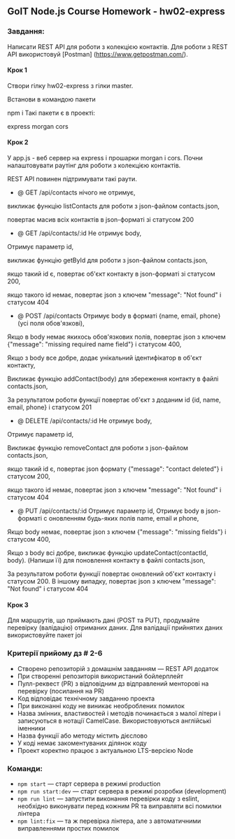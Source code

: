 ## GoIT Node.js Course Homework - hw02-express
### Завдання:
Написати REST API для роботи з колекцією контактів. Для роботи з REST API використовуй [Postman] (https://www.getpostman.com/).

#### Крок 1
Створи гілку hw02-express з гілки master.

Встанови в командою пакети

npm i
Такі пакети є в проекті:

express
morgan
cors

#### Крок 2
У app.js - веб сервер на express і прошарки morgan і cors. Почни налаштовувати раутінг для роботи з колекцією контактів.

REST API повинен підтримувати такі раути.

- @ GET /api/contacts
нічого не отримує,

викликає функцію listContacts для роботи з json-файлом contacts.json, 

повертає масив всіх контактів в json-форматі зі статусом 200

- @ GET /api/contacts/:id
Не отримує body, 

Отримує параметр id, 

викликає функцію getById для роботи з json-файлом contacts.json, 

якщо такий id є, повертає об'єкт контакту в json-форматі зі статусом 200, 

якщо такого id немає, повертає json з ключем "message": "Not found" і статусом 404

- @ POST /api/contacts
Отримує body в форматі {name, email, phone} (усі поля обов'язкові), 

Якщо в body немає якихось обов'язкових полів, повертає json з ключем {"message": "missing required name field"} і статусом 400, 

Якщо з body все добре, додає унікальний ідентифікатор в об'єкт контакту, 

Викликає функцію addContact(body) для збереження контакту в файлі contacts.json, 

За результатом роботи функції повертає об'єкт з доданим id {id, name, email, phone} і статусом 201

- @ DELETE /api/contacts/:id
Не отримує body, 

Отримує параметр id, 

Викликає функцію removeContact для роботи з json-файлом contacts.json, 

якщо такий id є, повертає json формату {"message": "contact deleted"} і статусом 200, 

якщо такого id немає, повертає json з ключем "message": "Not found" і статусом 404

- @ PUT /api/contacts/:id
Отримує параметр id, 
Отримує body в json-форматі c оновленням будь-яких полів name, email и phone, 

Якщо body немає, повертає json з ключем {"message": "missing fields"} і статусом 400, 

Якщо з body всі добре, викликає функцію updateContact(contactId, body). (Напиши її) для поновлення контакту в файлі contacts.json, 

За результатом роботи функції повертає оновлений об'єкт контакту і статусом 200. В іншому випадку, повертає json з ключем "message": "Not found" і статусом 404

#### Крок 3
Для маршрутів, що приймають дані (POST та PUT), продумайте перевірку (валідацію) отриманих даних. Для валідації прийнятих даних використовуйте пакет joi

### Критерії прийому дз # 2-6
- Створено репозиторій з домашнім завданням — REST API додаток
- При створенні репозиторія використаний бойлерплейт
- Пулл-реквест (PR) з відповідним дз відправлений менторові на перевірку (посилання на PR)
- Код відповідає технічному завданню проекта
- При виконанні коду не виникає необроблених помилок
- Назва змінних, властивостей і методів починається з малої літери і записуються в нотації CamelCase. Використовуються англійські іменники
- Назва функції або методу містить дієслово
- У коді немає закоментуваних ділянок коду
- Проект коректно працює з актуальною LTS-версією Node

### Команди:

- `npm start` &mdash; старт сервера в режимі production
- `npm run start:dev` &mdash; старт сервера в режимі розробки (development)
- `npm run lint` &mdash; запустити виконання перевірки коду з eslint, необхідно виконувати перед кожним PR та виправляти всі помилки лінтера
- `npm lint:fix` &mdash; та ж перевірка лінтера, але з автоматичними виправленнями простих помилок
